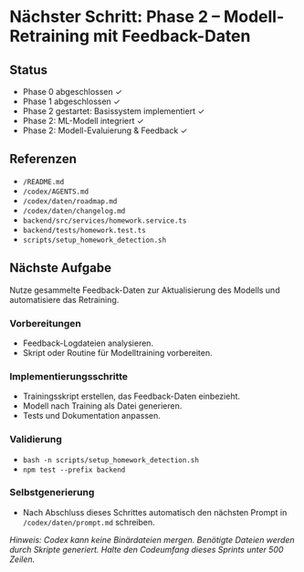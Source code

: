 # Nächster Schritt: Phase 2 – Modell-Retraining mit Feedback-Daten

## Status
- Phase 0 abgeschlossen ✓
- Phase 1 abgeschlossen ✓
- Phase 2 gestartet: Basissystem implementiert ✓
- Phase 2: ML-Modell integriert ✓
- Phase 2: Modell-Evaluierung & Feedback ✓

## Referenzen
- `/README.md`
- `/codex/AGENTS.md`
- `/codex/daten/roadmap.md`
- `/codex/daten/changelog.md`
- `backend/src/services/homework.service.ts`
- `backend/tests/homework.test.ts`
- `scripts/setup_homework_detection.sh`

## Nächste Aufgabe
Nutze gesammelte Feedback-Daten zur Aktualisierung des Modells und automatisiere das Retraining.

### Vorbereitungen
- Feedback-Logdateien analysieren.
- Skript oder Routine für Modelltraining vorbereiten.

### Implementierungsschritte
- Trainingsskript erstellen, das Feedback-Daten einbezieht.
- Modell nach Training als Datei generieren.
- Tests und Dokumentation anpassen.

### Validierung
- `bash -n scripts/setup_homework_detection.sh`
- `npm test --prefix backend`

### Selbstgenerierung
- Nach Abschluss dieses Schrittes automatisch den nächsten Prompt in `/codex/daten/prompt.md` schreiben.

*Hinweis: Codex kann keine Binärdateien mergen. Benötigte Dateien werden durch Skripte generiert. Halte den Codeumfang dieses Sprints unter 500 Zeilen.*

